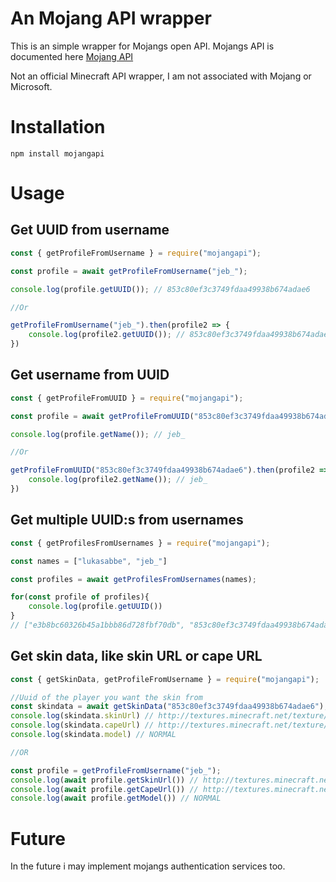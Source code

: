 # An Mojang API wrapper

This is an simple wrapper for Mojangs open API. Mojangs API is documented here [Mojang API](https://minecraft.wiki/w/Mojang_API)

Not an official Minecraft API wrapper, I am not associated with Mojang or Microsoft.

# Installation

`npm install mojangapi`


# Usage

## Get UUID from username

```js
const { getProfileFromUsername } = require("mojangapi");

const profile = await getProfileFromUsername("jeb_");

console.log(profile.getUUID()); // 853c80ef3c3749fdaa49938b674adae6

//Or

getProfileFromUsername("jeb_").then(profile2 => {
    console.log(profile2.getUUID()); // 853c80ef3c3749fdaa49938b674adae6
})
```

## Get username from UUID

```js
const { getProfileFromUUID } = require("mojangapi");

const profile = await getProfileFromUUID("853c80ef3c3749fdaa49938b674adae6");

console.log(profile.getName()); // jeb_

//Or

getProfileFromUUID("853c80ef3c3749fdaa49938b674adae6").then(profile2 => {
    console.log(profile2.getName()); // jeb_
})
```

## Get multiple UUID:s from usernames

```js
const { getProfilesFromUsernames } = require("mojangapi");

const names = ["lukasabbe", "jeb_"]

const profiles = await getProfilesFromUsernames(names);

for(const profile of profiles){
    console.log(profile.getUUID())
}
// ["e3b8bc60326b45a1bbb86d728fbf70db", "853c80ef3c3749fdaa49938b674adae6"]
```

## Get skin data, like skin URL or cape URL

```js
const { getSkinData, getProfileFromUsername } = require("mojangapi");

//Uuid of the player you want the skin from
const skindata = await getSkinData("853c80ef3c3749fdaa49938b674adae6");
console.log(skindata.skinUrl) // http://textures.minecraft.net/texture/7fd9ba42a7c81eeea22f1524271ae85a8e045ce0af5a6ae16c6406ae917e68b5
console.log(skindata.capeUrl) // http://textures.minecraft.net/texture/9e507afc56359978a3eb3e32367042b853cddd0995d17d0da995662913fb00f7
console.log(skindata.model) // NORMAL

//OR

const profile = getProfileFromUsername("jeb_");
console.log(await profile.getSkinUrl()) // http://textures.minecraft.net/texture/7fd9ba42a7c81eeea22f1524271ae85a8e045ce0af5a6ae16c6406ae917e68b5
console.log(await profile.getCapeUrl()) // http://textures.minecraft.net/texture/9e507afc56359978a3eb3e32367042b853cddd0995d17d0da995662913fb00f7
console.log(await profile.getModel()) // NORMAL

```

# Future

In the future i may implement mojangs authentication services too. 